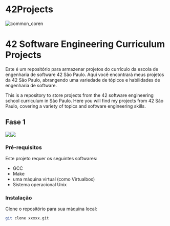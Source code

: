 # 42Projects
![common_coren](https://user-images.githubusercontent.com/18141491/211854913-bf188958-765a-4e3f-a371-8b50d4f60357.png)

# 42 Software Engineering Curriculum Projects

Este é um repositório para armazenar projetos do currículo da escola de engenharia de software 42 São Paulo. Aqui você encontrará meus projetos da 42 São Paulo, abrangendo uma variedade de tópicos e habilidades de engenharia de software.
<div>
This is a repository to store projects from the 42 software engineering school curriculum in São Paulo. Here you will find my projects from 42 São Paulo, covering a variety of topics and software engineering skills.

## Fase 1

<div style="display: flex;">
  <a href="https://github.com/CamillaLourenco/42Projects/tree/main/Pipex">
    <img src="https://user-images.githubusercontent.com/18141491/212503826-073de1ec-3e69-497c-b588-72eb369e6078.png" class="img-small" style="float: left;">
  </a>
  <a href="https://github.com/CamillaLourenco/42Projects/tree/main/Push_swap">
    <img src="https://user-images.githubusercontent.com/18141491/212503734-082b9f3f-f381-45be-a771-6e34682383b3.png" class="img-small" style="float: left;-">
  </a>
</div>





### Pré-requisitos

Este projeto requer os seguintes softwares:
- GCC
- Make
- uma máquina virtual (como Virtualbox)
- Sistema operacional Unix

### Instalação

Clone o repositório para sua máquina local:
```sh
git clone xxxxx.git

```





 
